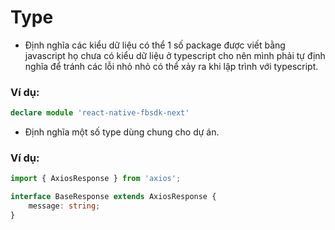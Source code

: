 # Type
- Định nghĩa các kiểu dữ liệu có thể 1 số package được viết bằng javascript họ chưa có kiểu dữ liệu ở typescript cho nên mình phải tự định nghĩa để tránh các lỗi nhỏ nhỏ có thể xảy ra khi lập trình với typescript.
### Ví dụ:

``` typescript
declare module 'react-native-fbsdk-next'
```

- Định nghĩa một số type dùng chung cho dự án.
### Ví dụ:
``` typescript
import { AxiosResponse } from 'axios';

interface BaseResponse extends AxiosResponse {
    message: string;
}
```